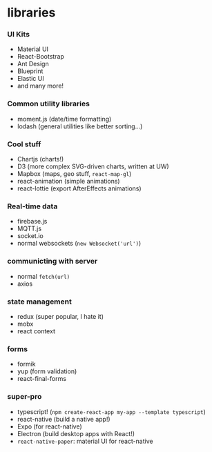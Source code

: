 # libraries

### UI Kits
 - Material UI
 - React-Bootstrap
 - Ant Design
 - Blueprint
 - Elastic UI
 - and many more!

### Common utility libraries
 - moment.js (date/time formatting)
 - lodash (general utilities like better sorting...)

### Cool stuff
 - Chartjs (charts!)
 - D3 (more complex SVG-driven charts, written at UW)
 - Mapbox (maps, geo stuff, `react-map-gl`)
 - react-animation (simple animations)
 - react-lottie (export AfterEffects animations)

### Real-time data
 - firebase.js
 - MQTT.js 
 - socket.io
 - normal websockets (`new Websocket('url')`)

### communicting with server
 - normal `fetch(url)`
 - axios

### state management
 - redux (super popular, I hate it)
 - mobx
 - react context 

### forms
 - formik
 - yup (form validation)
 - react-final-forms

### super-pro
 - typescript! (`npm create-react-app my-app --template typescript`)
 - react-native (build a native app!)
 - Expo (for react-native) 
 - Electron (build desktop apps with React!)
 - `react-native-paper`: material UI for react-native


